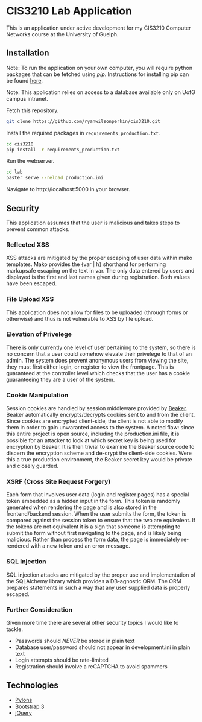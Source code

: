 CIS3210 Lab Application
=======================

This is an application under active development for my CIS3210 Computer
Networks course at the University of Guelph.

Installation
------------

Note: To run the application on your own computer, you will require python packages
that can be fetched using *pip*. Instructions for installing pip can be found 
[here](http://pip.readthedocs.org/en/latest/installing.html).

Note: This application relies on access to a database available only on UofG campus intranet.

Fetch this repository.
```bash
git clone https://github.com/ryanwilsonperkin/cis3210.git
```

Install the required packages in `requirements_production.txt`.
```bash
cd cis3210
pip install -r requirements_production.txt
```

Run the webserver.
```bash
cd lab
paster serve --reload production.ini
```

Navigate to http://localhost:5000 in your browser.

Security
--------

This application assumes that the user is malicious and takes steps
to prevent common attacks.

### Reflected XSS

XSS attacks are mitigated by the proper escaping of user data within mako
templates.  Mako provides the {var | h} shorthand for performing markupsafe
escaping on the text in var. The only data entered by users and displayed is
the first and last names given during registration. Both values have been
escaped.

### File Upload XSS

This application does not allow for files to be uploaded (through forms or
otherwise) and thus is not vulnerable to XSS by file upload.

### Elevation of Privelege

There is only currently one level of user pertaining to the system, so there is
no concern that a user could somehow elevate their privelege to that of an
admin. The system does prevent anonymous users from viewing the site, they must
first either login, or register to view the frontpage. This is guaranteed at
the controller level which checks that the user has a cookie guaranteeing they
are a user of the system.

### Cookie Manipulation

Session cookies are handled by session middleware provided by
[Beaker](http://beaker.readthedocs.org/en/latest). Beaker automatically
encrypts/decrypts cookies sent to and from the client. Since cookies are
encrypted client-side, the client is not able to modify them in order to gain
unwaranted access to the system. A noted flaw: since this entire project
is open source, including the production.ini file, it is possible for an
attacker to look at which secret key is being used for encryption by Beaker. It
is then trivial to examine the Beaker source code to discern the encryption
scheme and de-crypt the client-side cookies. Were this a true production
environment, the Beaker secret key would be private and closely guarded.

### XSRF (Cross Site Request Forgery)

Each form that involves user data (login and register pages) has a special
token embedded as a hidden input in the form. This token is randomly generated
when rendering the page and is also stored in the frontend/backend session.
When the user submits the form, the token is compared against the session
token to ensure that the two are equivalent. If the tokens are not equivalent
it is a sign that someone is attempting to submit the form without first
navigating to the page, and is likely being malicious. Rather than process the
form data, the page is immediately re-rendered with a new token and an error
message.

### SQL Injection

SQL injection attacks are mitigated by the proper use and implementation of the
SQLAlchemy library which provides a DB-agnostic ORM. The ORM prepares
statements in such a way that any user supplied data is properly escaped.

### Further Consideration

Given more time there are several other security topics I would like to tackle.

* Passwords should *NEVER* be stored in plain text
* Database user/password should not appear in development.ini in plain text
* Login attempts should be rate-limited
* Registration should involve a reCAPTCHA to avoid spammers
    
Technologies
------------
* [Pylons](http://www.pylonsproject.org/projects/pylons-framework/about)
* [Bootstrap 3](http://getbootstrap.com/)
* [jQuery](http://jquery.com/)

